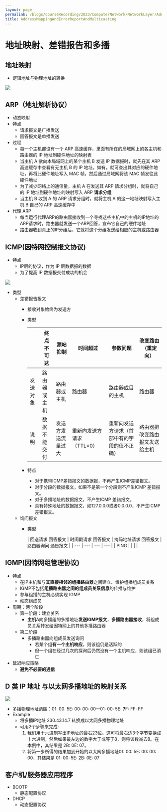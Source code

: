 ```yaml
---
layout: page
permalink: /blogs/CourseRecording/2023/ComputerNetwork/NetworkLayer/AddressMappingAndErrorReportAndMulticasting/index.html
title: AddressMappingAndErrorReportAndMulticasting
---
```


# 地址映射、差错报告和多播

## 地址映射

- 逻辑地址与物理地址的转换

<img src="https://CRYoushiwo.github.io/images/blogs/CoursesRecording/ComputerNetwork/NetworkLayer/Chapter21/Untitled.png" class="blog-image" >

## ARP（地址解析协议）

- 动态映射
- 特点
    - 请求报文是广播发送
    - 回答报文是单播发送
- 过程
    - 每一个主机都设有一个 ARP 高速缓存，里面有所在的局域网上的各主机和路由器的 IP 地址到硬件地址的映射表
    - 当主机 A 欲向本局域网上的某个主机 B 发送 IP 数据报时，就先在其 ARP 高速缓存中查看有无主机 B 的 IP 地址。如有，就可查出其对应的硬件地址，再将此硬件地址写入 MAC 帧，然后通过局域网将该 MAC 帧发往此硬件地址
    - 为了减少网络上的通信量，主机 A 在发送其 ARP 请求分组时，就将自己的 IP 地址到硬件地址的映射写入 ARP **请求分组**
    - 当主机 B 收到 A 的 ARP 请求分组时，就将主机 A 的这一地址映射写入主机 B 自己的 ARP 高速缓存中
- 代理 ARP
    - 每当运行代理ARP的路由器接收到一个寻找这些主机中的主机的IP地址的ARP请求时，路由器就发送一个ARP回答，宣布它自己的硬件地址
    - 路由器收到真正的IP分组后，它就将这个分组发送给相应的主机或路由器

## ICMP(因特网控制报文协议)

- 特点
    - IP层的协议，作为 IP 层数据报的数据
    - 为了提高 IP 数据报交付成功的机会

<img src="https://CRYoushiwo.github.io/images/blogs/CoursesRecording/ComputerNetwork/NetworkLayer/Chapter21/Untitled%201.png" class="blog-image" >

- 类型
    - 差错报告报文
        - 接收对象始终为发送方
        - 类型
            
            
            |  | 终点不可达 | 源站抑制 | 时间超过 | 参数问题 | 改变路由（重定向） |
            | --- | --- | --- | --- | --- | --- |
            | 发送对象 | 路由器或主机 | 路由器或主机 | 路由器 | 路由器或目的主机 | 路由器 |
            | 说明 | 数据不能交付 | 发送方发送流量过大 | 重新向发送方请求（TTL=0） | 重新向发送方请求（首部中有的字段的值不正确） | 路由器把改变路由报文发送给主机 |
        - 特点
            - 对于携带ICMP差错报文的数据报，不再产生ICMP差错报文。
            - 对于分段的数据报文，如果不是第一个分段则不产生ICMP 差错报文。
            - 对于多播地址的数据报文，不产生ICMP 差错报文。
            - 具有特殊地址的数据报文，如127.0.0.0或者0.0.0.0，不产生ICMP差错报文。
    - 询问报文
        - 类型
            
            
            | 回送请求
            回答报文 | 时间戳请求
            回答报文 | 掩码地址请求
            回答报文 | 路由器询问
            通告报文 |
            | --- | --- | --- | --- |
            | PING |  |  |  |

## IGMP(因特网组管理协议)

- 特点
    - 在IP主机和与**其直接相邻的组播路由器**之间建立、维护组播组成员关系
    - IGMP不包括**组播路由器之间的组成员关系信息**的传播与维护
    - 参与组播的主机必须实现 IGMP
    - 动态组成员
- 周期：两个阶段
    - 第一阶段：建立关系
        - **主机**A向多播组的多播地址**发送IGMP报文**，**多播路由器接收**，将组成员关系转发给因特网上的其他多播路由器
    - 第二阶段
        - 多播路由器向组成员发送询问
            - 若某个组**有一个主机响应**，则该组仍是活跃的
            - 但一个组在经过几次的探询后仍然没有一个主机响应，则该组已消亡
- 延迟响应策略
    - **避免不必要的通信**

## D 类 IP 地址 与以太网多播地址的映射关系

<img src="https://CRYoushiwo.github.io/images/blogs/CoursesRecording/ComputerNetwork/NetworkLayer/Chapter21/Untitled%202.png" class="blog-image" >

- 多播物理地址范围：01: 00: 5E: 00: 00: 00—01: 00: 5E: **7**F: FF: FF
- Example
    - 将多播IP地址 230.43.14.7 转换成以太网多播物理地址
    - 可用2个步骤来完成:
        1. 我们用十六进制写出IP地址的最右23位。这可将最右边3个字节变换成十六进制，然后如果最左边的数字大于或等于8，则将该数减去8。在本例中，其结果是 2B: 0E: 07。
        2. 将第一步所得的结果加到开始的以太网多播地址01: 00: 5E: 00: 00: 00，其结果是 01: 00: 5E: 2B: 0E: 07

## 客户机/服务器应用程序

- BOOTP
    - 静态配置协议
- DHCP
    - 动态配置协议